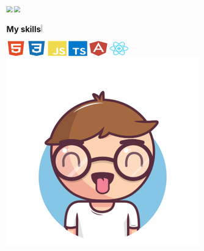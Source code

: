 <div>
  <img height="160em" src="https://github-readme-stats.vercel.app/api?username=gabrielEmilio00&count_private=true&show_icons=true&theme=radical&border_radius=10&hide_border=true" />
  <img height="160em" src="https://github-readme-stats.vercel.app/api/top-langs/?username=anuraghazra&layout=compact&theme=radical&border_radius=10&hide_border=true" />
</div>

<div style="display:inline-block">
  <h2>My skills<img src="https://emojipedia-us.s3.amazonaws.com/source/skype/289/man-technologist_1f468-200d-1f4bb.png" height="5%" width="5%" /></h2>
  <img src="https://raw.githubusercontent.com/devicons/devicon/master/icons/html5/html5-plain.svg" alt="HTML" height="40" width="50" align="center" />
  <img src="https://raw.githubusercontent.com/devicons/devicon/master/icons/css3/css3-plain.svg" alt="CSS" height="40" width="50" align="center" />
  <img src="https://raw.githubusercontent.com/devicons/devicon/master/icons/javascript/javascript-plain.svg" alt="JavaScript" height="40" width="50" align="center" />
  <img src="https://raw.githubusercontent.com/devicons/devicon/master/icons/typescript/typescript-plain.svg" alt="TypeScript" height="40" width="50" align="center" />
  <img src="https://raw.githubusercontent.com/devicons/devicon/master/icons/angularjs/angularjs-plain.svg" alt="Angular" height="40" width="50" align="center" />
  <img src="https://raw.githubusercontent.com/devicons/devicon/master/icons/react/react-original.svg" alt="React" height="40" width="50" align="center"/>
  <img src="https://raw.githubusercontent.com/gabrielEmilio00/gabrielEmilio00/main/assets/bighead.svg" heigth="150" align="rigth"/>
</div>

